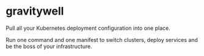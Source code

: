 # gravitywell

Pull all your Kubernetes deployment configuration into one place.

Run one command and one manifest to switch clusters, deploy services and be the boss of your infrastructure.
